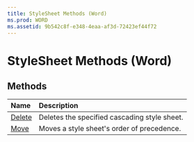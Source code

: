 ```yaml
---
title: StyleSheet Methods (Word)
ms.prod: WORD
ms.assetid: 9b542c8f-e348-4eaa-af3d-72423ef44f72
---
```



# StyleSheet Methods (Word)

## Methods



|**Name**|**Description**|
|:-----|:-----|
|[Delete](stylesheet-delete-method-word.md)|Deletes the specified cascading style sheet.|
|[Move](stylesheet-move-method-word.md)|Moves a style sheet's order of precedence.|

